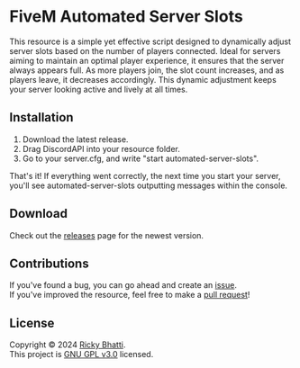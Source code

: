 # FiveM Automated Server Slots
This resource is a simple yet effective script designed to dynamically adjust server slots based on the number of players connected. Ideal for servers aiming to maintain an optimal player experience, it ensures that the server always appears full. As more players join, the slot count increases, and as players leave, it decreases accordingly. This dynamic adjustment keeps your server looking active and lively at all times.

## Installation
1. Download the latest release.
2. Drag DiscordAPI into your resource folder.
3. Go to your server.cfg, and write "start automated-server-slots".

That's it! If everything went correctly, the next time you start your server, you'll see automated-server-slots outputting messages within the console.

## Download
Check out the [releases](https://github.com/RickyBhatti/FiveM-Automated-Server-Slots/releases) page for the newest version.  

## Contributions
If you've found a bug, you can go ahead and create an [issue](https://github.com/RickyBhatti/FiveM-Automated-Server-Slots/issues).  
If you've improved the resource, feel free to make a [pull request](https://github.com/RickyBhatti/FiveM-Automated-Server-Slots/pulls)!  

## License
Copyright © 2024 [Ricky Bhatti](https://github.com/RickyBhatti).  
This project is [GNU GPL v3.0](https://github.com/RickyBhatti/FiveM-Automated-Server-Slots/blob/main/LICENSE) licensed.